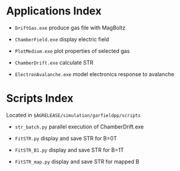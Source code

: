 # Applications Index

 - `DriftGas.exe` produce gas file with MagBoltz

 - `ChamberField.exe` display electric field 
	
 - `PlotMedium.exe` plot properties of selected gas

 - `ChamberDrift.exe` calculate STR
 
 - `ElectronAvalanche.exe` model electronics response to avalanche



# Scripts Index

Located in `$AGRELEASE/simulation/garfieldpp/scripts`

 - `str_batch.py` parallel execution of ChamberDrift.exe
 
 - `FitSTR.py` display and save STR for B=0T

 - `FitSTR_B1.py` display and save STR for B=1T
 
 - `FitSTR_map.py` display and save STR for mapped B
